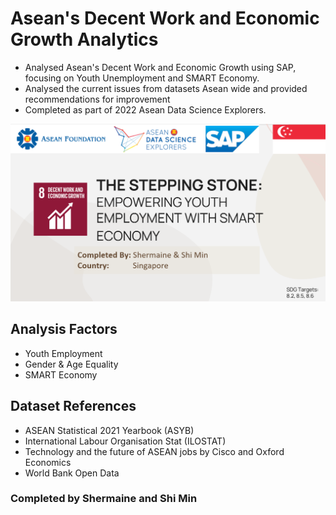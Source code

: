 # Asean's Decent Work and Economic Growth Analytics 
- Analysed Asean's Decent Work and Economic Growth using SAP, focusing on Youth Unemployment and SMART Economy. 
- Analysed the current issues from datasets Asean wide and provided recommendations for improvement
- Completed as part of 2022 Asean Data Science Explorers. 

<img src='adse_cover.png' >

## Analysis Factors 
- Youth Employment
- Gender & Age Equality
- SMART Economy

## Dataset References
- ASEAN Statistical 2021 Yearbook (ASYB)
- International Labour Organisation Stat (ILOSTAT)
- Technology and the future of ASEAN jobs by Cisco and Oxford Economics
- World Bank Open Data

### Completed by Shermaine and Shi Min
